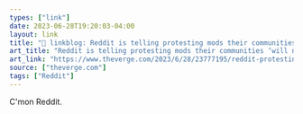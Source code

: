 ```yaml
---
types: ["link"]
date: 2023-06-28T19:20:03-04:00
layout: link
title: "🔗 linkblog: Reddit is telling protesting mods their communities ‘will not’ stay private - The Verge'"
art_title: "Reddit is telling protesting mods their communities ‘will not’ stay private - The Verge"
art_link: "https://www.theverge.com/2023/6/28/23777195/reddit-protesting-moderators-communities-subreddits-private-reopen"
source: ["theverge.com"]
tags: ["Reddit"]
---
```

C'mon Reddit.  
 
